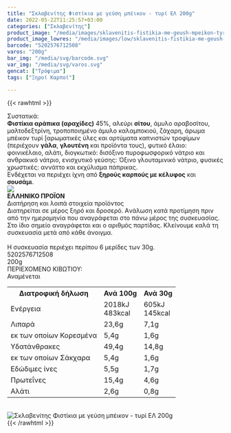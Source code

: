 ```yaml
---
title: "Σκλαβενίτης Φιστίκια με γεύση μπέικον - τυρί ΕΛ 200g"
date: 2022-05-22T11:25:57+03:00
categories: ["Σκλαβενίτης"]
product_image: "/media/images/sklavenitis-fistikia-me-geush-mpeikon-tyri-el-200g.jpg"
product_image_lowres: "/media/images/low/sklavenitis-fistikia-me-geush-mpeikon-tyri-el-200g.jpg"
barcode: "5202576712508"
varos: "200g"
bar_img: "/media/svg/barcode.svg"
var_img: "/media/svg/varos.svg"
gencat: ["Τρόφιμα"]
tags: ["Ξηροί Καρποί"]

---
```

{{< rawhtml >}}

<div class="sload500"><div class="product"><div id="sistatika">Συστατικά:</div><div class="alltext"><b>Φιστίκια αράπικα (αραχίδες)</b> 45%, αλεύρι <b>σίτου</b>, άμυλο αραβοσίτου, μαλτοδεξτρίνη, τροποποιημένο άμυλο καλαμποκιού, ζάχαρη, άρωμα μπέικον τυρί [αρωματικές ύλες και αρτύματα καπνιστών τροφίμων (περιέχουν <b>γάλα</b>, <b>γλουτένη</b> και προϊόντα τους), φυτικό έλαιο: φοινικέλαιο, αλάτι, διογκωτικό: δισόξινο πυροφωσφορικό νάτριο και ανθρακικό νάτριο, ενισχυτικό γεύσης: Όξινο γλουταμινικό νάτριο, φυσικές χρωστικές: αννάττο και εκχύλισμα πάπρικας.<br>Ενδέχεται να περιέχει ίχνη από <b>ξηρούς καρπούς με κέλυφος</b> και <b>σουσάμι</b>.</div><div id="flag"><div id="flagimage"><img src="/media/icons/gr.svg"></div><span id="flagtext"><b>ΕΛΛΗΝΙΚΟ ΠΡΟΪΟΝ</b></span></div><div id="loipa">Διατήρηση και λοιπά στοιχεία προϊόντος</div><div class="alltext">Διατηρείται σε μέρος ξηρό και δροσερό. Aνάλωση κατά προτίμηση πριν από την ημερομηνία που αναγράφεται στο πάνω μέρος της συσκευασίας. Στο ίδιο σημείο αναγράφεται και ο αριθμός παρτίδας. Κλείνουμε καλά τη συσκευασία μετά από κάθε άνοιγμα.<br><br>Η συσκευασία περιέχει περίπου 6 μερίδες των 30g.</div><div id="barcode"><div id="barimage1"></div><span id="bartext">5202576712508</span></div><div id="varos"><div id="varosimage1"></div><span id="varostext">200g</span></div><div id="kivotio">ΠΕΡΙΕΧΟΜΕΝΟ ΚΙΒΩΤΙΟΥ:<br>Αναμένεται</div><div class="tabout"><table id="diatable"><tbody><tr><th>Διατροφική δήλωση</th><th>Ανά 100g</th><th>Ανά 30g</th></tr><tr><td class="texr2">Ενέργεια</td><td class="texr">2018kJ<br>483kcal</td><td class="texr">605kJ<br>145kcal</td></tr><tr><td class="texr2">Λιπαρά</td><td class="texr">23,6g</td><td class="texr">7,1g</td></tr><tr><td class="gray">εκ των οποίων Κορεσµένα</td><td class="gray2">5,4g</td><td class="gray2">1,6g</td></tr><tr><td class="texr2">Yδατάνθρακες</td><td class="texr">49,4g</td><td class="texr">14,8g</td></tr><tr><td class="gray">εκ των οποίων Σάκχαρα</td><td class="gray2">5,4g</td><td class="gray2">1,6g</td></tr><tr><td class="texr2">Eδώδιμες ίνες</td><td class="texr">5,5g</td><td class="texr">1,7g</td></tr><tr><td class="texr2">Πρωτεΐνες</td><td class="texr">15,4g</td><td class="texr">4,6g</td></tr><tr><td class="texr2">Αλάτι</td><td class="texr">2,6g</td><td class="texr">0,8g</td></tr></tbody></table></div><br><div class="pimg"><img alt="Σκλαβενίτης Φιστίκια με γεύση μπέικον - τυρί ΕΛ 200g" title="Σκλαβενίτης Φιστίκια με γεύση μπέικον - τυρί ΕΛ 200g" src="/media/images/sklavenitis-fistikia-me-geush-mpeikon-tyri-el-200g.jpg"></div></div></div>
{{< /rawhtml >}}


